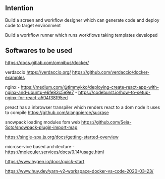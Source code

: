 ## Intention

Build a screen and workflow designer which can generate code and deploy code to target environment

Build a workflow runner which runs workflows taking templates developed

## Softwares to be used

https://docs.gitlab.com/omnibus/docker/

verdaccio
https://verdaccio.org/
https://github.com/verdaccio/docker-examples

nginx - https://medium.com/@timmykko/deploying-create-react-app-with-nginx-and-ubuntu-e6fe83c5e9e7 - https://codeburst.io/how-to-setup-nginx-for-react-a504f38f95ed

preact has a inbrowser transpiler which renders react to a dom node
it uses to compile
https://github.com/alangpierce/sucrase

snowpack loading modules fom web https://github.com/Seia-Soto/snowpack-plugin-import-map

https://single-spa.js.org/docs/getting-started-overview

microservice based architecture - https://moleculer.services/docs/0.14/usage.html

https://www.hygen.io/docs/quick-start

https://www.huy.dev/yarn-v2-workspace-docker-vs-code-2020-03-23/
